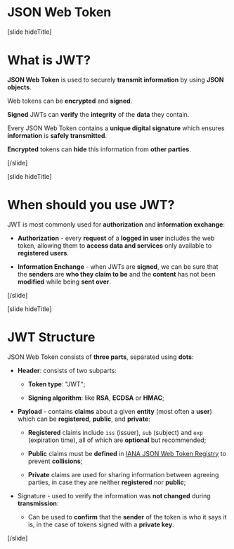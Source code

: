 # JSON Web Token

[slide hideTitle]

# What is JWT?

**JSON Web Token** is used to securely **transmit information** by using **JSON objects**.

Web tokens can be **encrypted** and **signed**.

**Signed** JWTs can **verify** the **integrity** of the **data** they contain.

Every JSON Web Token contains a **unique digital signature** which ensures **information** is **safely transmitted**.

**Encrypted** tokens can **hide** this information from **other parties**.

[/slide]


[slide hideTitle]

# When should you use JWT?

JWT is most commonly used for **authorization** and **information exchange**:

- **Authorization** - every **request** of a **logged in user** includes the web token, allowing them to **access data and services** only available to **registered users**.

- **Information Enchange** - when JWTs are **signed**, we can be sure that the **senders** are **who they claim to be** and the **content** has not been **modified** while being **sent over**.


[/slide]


[slide hideTitle]

# JWT Structure

JSON Web Token consists of **three parts**, separated using **dots**:

- **Header**: consists of two subparts:

  - **Token type**: "JWT";

  - **Signing algorithm**: like **RSA**, **ECDSA** or **HMAC**;


- **Payload** - contains **claims** about a given **entity** (most often a **user**) which can be **registered**, **public**, and **private**:

  - **Registered** claims include `iss` \(issuer\), `sub` \(subject\) and `exp` \(expiration time\), all of which are **optional** but recommended;

  - **Public** claims must be **defined** in [IANA JSON Web Token Registry](https://www.iana.org/assignments/jwt/jwt.xhtml) to prevent **collisions**;

  - **Private** claims are used for sharing information between agreeing parties, in case they are neither **registered** nor **public**;
  

- Signature - used to verify the information was **not changed** during **transmission**:

  - Can be used to **confirm** that the **sender** of the token is who it says it is, in the case of tokens signed with a **private key**.
  

[/slide]